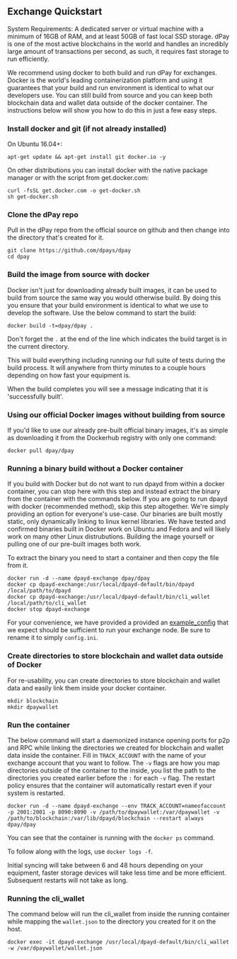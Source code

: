 Exchange Quickstart
-------------------

System Requirements: A dedicated server or virtual machine with a minimum of 16GB of RAM, and at least 50GB of fast local SSD storage. dPay is one of the most active blockchains in the world and handles an incredibly large amount of transactions per second, as such, it requires fast storage to run efficiently.

We recommend using docker to both build and run dPay for exchanges. Docker is the world's leading containerization platform and using it guarantees that your build and run environment is identical to what our developers use. You can still build from source and you can keep both blockchain data and wallet data outside of the docker container. The instructions below will show you how to do this in just a few easy steps.

### Install docker and git (if not already installed)

On Ubuntu 16.04+:
```
apt-get update && apt-get install git docker.io -y
```

On other distributions you can install docker with the native package manager or with the script from get.docker.com:
```
curl -fsSL get.docker.com -o get-docker.sh
sh get-docker.sh
```

### Clone the dPay repo

Pull in the dPay repo from the official source on github and then change into the directory that's created for it.
```
git clone https://github.com/dpays/dpay
cd dpay
```

### Build the image from source with docker

Docker isn't just for downloading already built images, it can be used to build from source the same way you would otherwise build. By doing this you ensure that your build environment is identical to what we use to develop the software. Use the below command to start the build:

```
docker build -t=dpay/dpay .
```

Don't forget the `.` at the end of the line which indicates the build target is in the current directory.

This will build everything including running our full suite of tests during the build process. It will anywhere from thirty minutes to a couple hours depending on how fast your equipment is.

When the build completes you will see a message indicating that it is 'successfully built'.

### Using our official Docker images without building from source

If you'd like to use our already pre-built official binary images, it's as simple as downloading it from the Dockerhub registry with only one command:

```
docker pull dpay/dpay
```

### Running a binary build without a Docker container

If you build with Docker but do not want to run dpayd from within a docker container, you can stop here with this step and instead extract the binary from the container with the commands below. If you are going to run dpayd with docker (recommended method), skip this step altogether. We're simply providing an option for everyone's use-case. Our binaries are built mostly static, only dynamically linking to linux kernel libraries. We have tested and confirmed binaries built in Docker work on Ubuntu and Fedora and will likely work on many other Linux distrubutions. Building the image yourself or pulling one of our pre-built images both work.

To extract the binary you need to start a container and then copy the file from it.

```
docker run -d --name dpayd-exchange dpay/dpay
docker cp dpayd-exchange:/usr/local/dpayd-default/bin/dpayd /local/path/to/dpayd
docker cp dpayd-exchange:/usr/local/dpayd-default/bin/cli_wallet /local/path/to/cli_wallet
docker stop dpayd-exchange
```

For your convenience, we have provided a provided an [example\_config](example\_config.ini) that we expect should be sufficient to run your exchange node. Be sure to rename it to simply `config.ini`.

### Create directories to store blockchain and wallet data outside of Docker

For re-usability, you can create directories to store blockchain and wallet data and easily link them inside your docker container.

```
mkdir blockchain
mkdir dpaywallet
```

### Run the container

The below command will start a daemonized instance opening ports for p2p and RPC  while linking the directories we created for blockchain and wallet data inside the container. Fill in `TRACK_ACCOUNT` with the name of your exchange account that you want to follow. The `-v` flags are how you map directories outside of the container to the inside, you list the path to the directories you created earlier before the `:` for each `-v` flag. The restart policy ensures that the container will automatically restart even if your system is restarted.

```
docker run -d --name dpayd-exchange --env TRACK_ACCOUNT=nameofaccount -p 2001:2001 -p 8090:8090 -v /path/to/dpaywallet:/var/dpaywallet -v /path/to/blockchain:/var/lib/dpayd/blockchain --restart always dpay/dpay
```

You can see that the container is running with the `docker ps` command.

To follow along with the logs, use `docker logs -f`.

Initial syncing will take between 6 and 48 hours depending on your equipment, faster storage devices will take less time and be more efficient. Subsequent restarts will not take as long.

### Running the cli_wallet

The command below will run the cli_wallet from inside the running container while mapping the `wallet.json` to the directory you created for it on the host.

```
docker exec -it dpayd-exchange /usr/local/dpayd-default/bin/cli_wallet -w /var/dpaywallet/wallet.json
```
